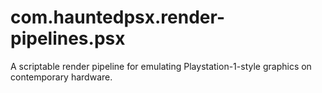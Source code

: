 # com.hauntedpsx.render-pipelines.psx
A scriptable render pipeline for emulating Playstation-1-style graphics on contemporary hardware.
